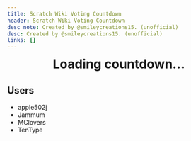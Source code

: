 ```yaml
---
title: Scratch Wiki Voting Countdown
header: Scratch Wiki Voting Countdown
desc_note: Created by @smileycreations15. (unofficial)
desc: Created by @smileycreations15. (unofficial)
links: []
---
```

<h1 id="countdown" style="text-align: center;margin-top: 0px;">Loading countdown...</h1>

## Users

- apple502j
- Jammum
- MClovers
- TenType


<script>
// Set the date we're counting down to
var countDownDate = new Date("19 October, 2019 00:00:00 UTC+0000").getTime();

// Update the count down every 1 second
var x = setInterval(function() {

  // Get today's date and time
  var now = new Date().getTime();
    
  // Find the distance between now and the count down date
  var distance = countDownDate - now;
    
  // Time calculations for days, hours, minutes and seconds
  var days = Math.floor(distance / (1000 * 60 * 60 * 24));
  var hours = Math.floor((distance % (1000 * 60 * 60 * 24)) / (1000 * 60 * 60));
  var minutes = Math.floor((distance % (1000 * 60 * 60)) / (1000 * 60));
  var seconds = Math.floor((distance % (1000 * 60)) / 1000);
    
  // Output the result in an element with id="demo"
  document.getElementById("countdown").innerHTML = "Voting opens in: " + days + " days " + hours + " hours "
  + minutes + " minutes " + seconds + " seconds ";
  logger.debug("Voting opens in: <br>" + days + " days " + hours + " hours "
  + minutes + " minutes " + seconds + " seconds ")
    
  // If the count down is over, write some text 
  if (distance < 0) {
    clearInterval(x);
    document.getElementById("countdown").innerHTML = "Voting has opened";
    logger.debug("Voting opened.")
    instantiateOpen()
  }
}, 1000);
function instantiateOpen(){
    logger.success("Initiated close countdown.")

  var countDownDate2 = new Date("26 October, 2019 00:00:00 UTC+0000").getTime();
  y = setInterval(function() {

    // Get today's date and time
    var now = new Date().getTime();

    // Find the distance between now and the count down date
    var distance = countDownDate2 - now;

    // Time calculations for days, hours, minutes and seconds
    var days = Math.floor(distance / (1000 * 60 * 60 * 24));
    var hours = Math.floor((distance % (1000 * 60 * 60 * 24)) / (1000 * 60 * 60));
    var minutes = Math.floor((distance % (1000 * 60 * 60)) / (1000 * 60));
    var seconds = Math.floor((distance % (1000 * 60)) / 1000);

    // Output the result in an element with id="demo"
    document.getElementById("countdown").innerHTML = "Voting closes in: <br>" + days + " days " + hours + " hours "
    + minutes + " minutes " + seconds + " seconds ";
  logger.debug("Voting closes in: " + days + " days " + hours + " hours "
  + minutes + " minutes " + seconds + " seconds ")
    // If the count down is over, write some text 
    if (distance < 0) {
      clearInterval(y);
      document.getElementById("countdown").innerHTML = "Voting has closed.";
        logger.debug("Voting closed.")
    }
  }, 1000);
}
function uuidv4() {
    return 'xxxxxxxx-xxxx-4xxx-yxxx-xxxxxxxxxxxx'.replace(/[xy]/g, function(c) {
        var r = Math.random() * 16 | 0,
            v = c == 'x' ? r : (r & 0x3 | 0x8);
        return v.toString(16);
    });
}

function create_UUID() {
    var dt = new Date().getTime();
    var uuid = 'xxxxxxxx-xxxx-4xxx-yxxx-xxxxxxxxxxxx'.replace(/[xy]/g, function(c) {
        var r = (dt + Math.random() * 16) % 16 | 0;
        dt = Math.floor(dt / 16);
        return (c == 'x' ? r : (r & 0x3 | 0x8)).toString(16);
    });
    return uuid;
}
logger = {}
var consoleCopy = console
logger.event = (e) => {
    consoleCopy.log("%c[Event]%c" + e, "color:#fff;padding:20px;border-radius:12px 0px 0px 12px;background-color:#5f5f5f;", "color:#fff;padding:20px;border-radius:0px 12px 12px 0;background-color:#5f5f5f;")

}
logger.log = (e) => {
    consoleCopy.log("%c[Log]%c" + e, "color:#fff;padding:20px;border-radius:12px 0px 0px 12px;background-color:#5f5f5f;", "color:#fff;padding:20px;border-radius:0px 12px 12px 0;background-color:#5f5f5f;")

}
logger.info = (e) => {
    consoleCopy.log("%c[info]%c" + e, "color:#fff;padding:20px;border-radius:12px 0px 0px 12px;background-color:#5f5f5f;", "color:#fff;padding:20px;border-radius:0px 12px 12px 0;background-color:#5f5f5f;")

}
logger.debug = (e) => {
    consoleCopy.log("%c[Debug]%c" + e, "color:#fff;padding:20px;border-radius:12px 0px 0px 12px;background-color:#5f5f5f;", "color:#fff;padding:20px;border-radius:0px 12px 12px 0;background-color:#5f5f5f;")

}
logger.success = (e) => {
    consoleCopy.log("%c[Success]%c" + e, "color:#fff;padding:20px;border-radius:12px 0px 0px 12px;background-color:green;", "color:#fff;padding:20px;border-radius:0px 12px 12px 0;background-color:#5f5f5f;")

}
logger.error = (e) => {
    consoleCopy.log("%c[Error]%c" + e, "color:#fff;padding:20px;border-radius:12px 0px 0px 12px;background-color:red;", "color:#fff;padding:20px;border-radius:0px 12px 12px 0;background-color:#5f5f5f;")

}
logger.warn = (e) => {
    consoleCopy.log("%c[Warning]%c" + e, "color:#fff;padding:20px;border-radius:12px 0px 0px 12px;background-color:#b7b700;", "color:#fff;padding:20px;border-radius:0px 12px 12px 0;background-color:#5f5f5f;")

}
    logger.success("Initiated start countdown.")
logger.info("Hi! Want to contribute? Open an issue here: https://github.com/smileycreations15/smileycreations15.github.io/issues")
</script>
